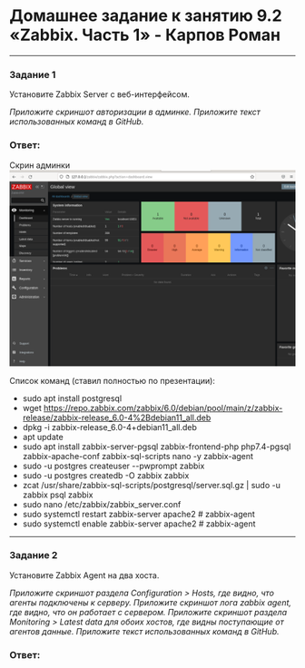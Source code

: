 # Домашнее задание к занятию 9.2 «Zabbix. Часть 1» - Карпов Роман
 ---

### Задание 1 

Установите Zabbix Server с веб-интерфейсом.

*Приложите скриншот авторизации в админке.*
*Приложите текст использованных команд в GitHub.*

### Ответ:  
Скрин админки ![Скрин](https://github.com/Karhq/9.2_hw_zabbix/blob/main/1.9.png)  

Список команд (ставил полностью по презентации):  
- sudo apt install postgresql  
- wget https://repo.zabbix.com/zabbix/6.0/debian/pool/main/z/zabbix-release/zabbix-release_6.0-4%2Bdebian11_all.deb  
- dpkg -i zabbix-release_6.0-4+debian11_all.deb  
- apt update   
- sudo apt install zabbix-server-pgsql zabbix-frontend-php php7.4-pgsql zabbix-apache-conf zabbix-sql-scripts nano -y zabbix-agent  
- sudo -u postgres createuser --pwprompt zabbix  
- sudo -u postgres createdb -O zabbix zabbix  
- zcat /usr/share/zabbix-sql-scripts/postgresql/server.sql.gz | sudo -u zabbix psql zabbix   
- sudo nano /etc/zabbix/zabbix_server.conf  
- sudo systemctl restart zabbix-server apache2 # zabbix-agent  
- sudo systemctl enable zabbix-server apache2 # zabbix-agent  


---

### Задание 2 

Установите Zabbix Agent на два хоста.

*Приложите скриншот раздела Configuration > Hosts, где видно, что агенты подключены к серверу.*
*Приложите скриншот лога zabbix agent, где видно, что он работает с сервером.*
*Приложите скриншот раздела Monitoring > Latest data для обоих хостов, где видны поступающие от агентов данные.*
*Приложите текст использованных команд в GitHub.*

### Ответ:   

